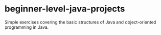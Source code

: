 # beginner-level-java-projects
Simple exercises covering the basic structures of Java and object-oriented programming in Java.
